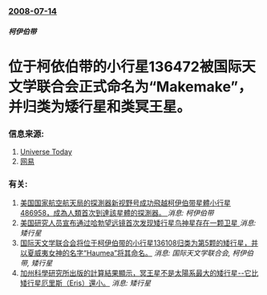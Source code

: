### [2008-07-14](/news/2008/07/14/index.md)

##### 柯伊伯带
# 位于柯依伯带的小行星136472被国际天文学联合会正式命名为“Makemake”，并归类为矮行星和类冥王星。




### 信息来源:

1. [Universe Today](http://www.universetoday.com/2008/07/14/newest-dwarf-planet-and-plutoid-makemake/)
2. [网易](http://discover.news.163.com/08/0716/09/4GVBDDA9000125LI.html)

### 有关:

1. [美国国家航空航天局的探測器新视野号成功飛越柯伊伯带星體小行星486958，成為人類首次到達該星體的探測器。 ](/zh/news/2019/01/1/美国国家航空航天局的探測器新视野号成功飛越柯伊伯带星體小行星486958-成為人類首次到達該星體的探測器.md) _消息: 柯伊伯带_
2. [美国研究人员宣布通过哈勃望远镜首次发现矮行星鸟神星存在一颗卫星 ](/zh/news/2016/04/26/美国研究人员宣布通过哈勃望远镜首次发现矮行星鸟神星存在一颗卫星.md) _消息: 矮行星_
3. [国际天文学联合会将位于柯伊伯带的小行星136108归类为第5颗的矮行星，并以夏威夷女神的名字“Haumea”将其命名。](/zh/news/2008/09/17/国际天文学联合会将位于柯伊伯带的小行星136108归类为第5颗的矮行星-并以夏威夷女神的名字-Haumea-将其命名.md) _消息: 国际天文学联合会, 柯伊伯带, 矮行星_
4. [加州科學研究所出版的計算結果顯示，冥王星不是太陽系最大的矮行星--它比矮行星厄里斯（Eris）還小。](/zh/news/2007/06/14/加州科學研究所出版的計算結果顯示-冥王星不是太陽系最大的矮行星-它比矮行星厄里斯-Eris-還小.md) _消息: 矮行星_
